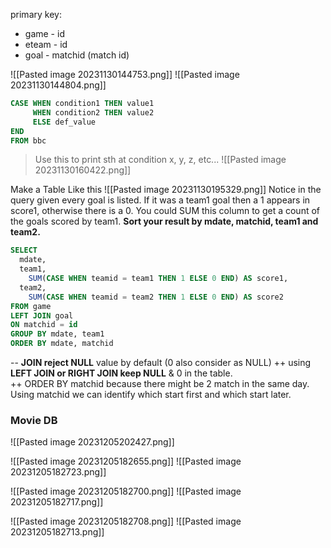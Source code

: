 primary key: 
+ game - id
+ eteam - id
+ goal - matchid (match id)


![[Pasted image 20231130144753.png]]
![[Pasted image 20231130144804.png]]


```sql
CASE WHEN condition1 THEN value1 
	 WHEN condition2 THEN value2  
	 ELSE def_value 
END
FROM bbc
```
> Use this to print sth at condition x, y, z, etc...
![[Pasted image 20231130160422.png]]


Make a Table Like this
![[Pasted image 20231130195329.png]]
Notice in the query given every goal is listed. If it was a team1 goal then a 1 appears in score1, otherwise there is a 0. You could SUM this column to get a count of the goals scored by team1. **Sort your result by mdate, matchid, team1 and team2.**
```sql
SELECT
  mdate,
  team1,
    SUM(CASE WHEN teamid = team1 THEN 1 ELSE 0 END) AS score1,
  team2,
    SUM(CASE WHEN teamid = team2 THEN 1 ELSE 0 END) AS score2
FROM game
LEFT JOIN goal 
ON matchid = id
GROUP BY mdate, team1
ORDER BY mdate, matchid
```
-- **JOIN reject NULL** value by default  (0 also consider as NULL)
++ using **LEFT JOIN or RIGHT JOIN keep NULL** & 0 in the table.   
++ ORDER BY matchid because there might be 2 match in the same day. Using matchid we can identify which start first and which start later. 


### Movie DB

![[Pasted image 20231205202427.png]]


![[Pasted image 20231205182655.png]]
![[Pasted image 20231205182723.png]]


![[Pasted image 20231205182700.png]]
![[Pasted image 20231205182717.png]]


![[Pasted image 20231205182708.png]]
![[Pasted image 20231205182713.png]]



